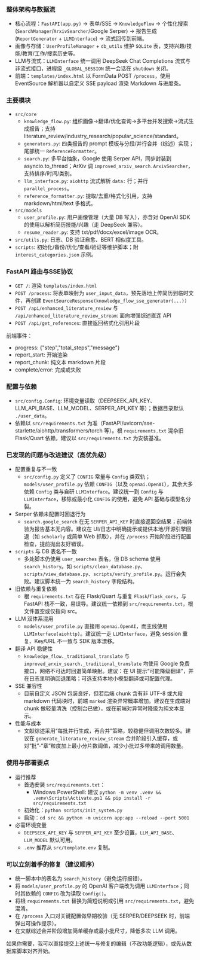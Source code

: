 ### 整体架构与数据流
- 核心流程：`FastAPI(app.py)` → 表单/SSE → `KnowledgeFlow` → 个性化搜索(`SearchManager`/`ArxivSearcher`/Google Serper) → 报告生成(`ReportGenerator` + `LLMInterface`) → 流式回传到前端。
- 画像与存储：`UserProfileManager` + `db_utils` 维护 `SQLite` 表，支持兴趣/技能/教育/工作/搜索历史等。
- LLM与流式：`LLMInterface` 统一调用 DeepSeek Chat Completions 流式与非流式接口，进程级 `_GLOBAL_SESSION` 统一会话在 `shutdown` 关闭。
- 前端：`templates/index.html` 以 FormData POST `/process`，使用 EventSource 解析器以自定义 SSE payload 渲染 Markdown 与进度条。

### 主要模块
- `src/core`
  - `knowledge_flow.py`: 组织画像→翻译/优化查询→多平台并发搜索→流式生成报告；支持 literature_review/industry_research/popular_science/standard。
  - `generators.py`: 四类报告的 prompt 模板与分段/并行合并（综述）实现；尾部统一 `ReferenceFormatter`。
  - `search.py`: 多平台抽象，Google 使用 Serper API，同步封装到 asyncio.to_thread；ArXiv 调 `improved_arxiv_search.ArxivSearcher`，支持排序/时间/类别。
  - `llm_interface.py`: `aiohttp` 流式解析 `data:` 行；并行 `parallel_process`。
  - `reference_formatter.py`: 提取/去重/格式化引用，支持 markdown/html/text 多格式。
- `src/models`
  - `user_profile.py`: 用户画像管理（大量 DB 写入），亦含对 OpenAI SDK 的使用以解析简历技能/兴趣（走 DeepSeek 兼容）。
  - `resume_reader.py`: 支持 txt/pdf/docx/excel/image OCR。
- `src/utils.py`: 日志、DB 验证自愈、BERT 相似度工具。
- `scripts`: 初始化/备份/优化/查看/验证等维护脚本；附 `interest_categories.json` 示例。

### FastAPI 路由与SSE协议
- `GET /`: 渲染 `templates/index.html`
- `POST /process`: 将表单映射为 `user_input_data`，预先落地上传简历到临时文件，再创建 `EventSourceResponse(knowledge_flow_sse_generator(...))`
- `POST /api/enhanced_literature_review` 与 `/api/enhanced_literature_review_stream`: 面向增强综述直连 API
- `POST /api/get_references`: 直接返回格式化引用片段

前端事件：
- progress: {"step","total_steps","message"}
- report_start: 开始渲染
- report_chunk: 纯文本 markdown 片段
- complete/error: 完成或失败

### 配置与依赖
- `src/config.Config`: 环境变量读取（DEEPSEEK_API_KEY、LLM_API_BASE、LLM_MODEL、SERPER_API_KEY 等）；数据目录默认 `./user_data`。
- 依赖以 `src/requirements.txt` 为准（FastAPI/uvicorn/sse-starlette/aiohttp/transformers/torch 等）。根 `requirements.txt` 混杂旧 Flask/Quart 依赖，建议以 `src/requirements.txt` 为安装基准。

### 已发现的问题与改进建议（高优先级）
- 配置重复与不一致
  - `src/config.py` 定义了 `CONFIG` 常量与 `Config` 类双轨；`models/user_profile.py` 依赖 `CONFIG`（以及 `openai.OpenAI`），其余大多依赖 `Config` 类与自研 `LLMInterface`。建议统一到 `Config` 与 `LLMInterface`，移除或最小化 `CONFIG` 的使用，避免 API 基础与模型名分裂。
- Serper 依赖未配置时回退行为
  - `search.google_search` 在无 `SERPER_API_KEY` 时直接返回空结果；前端体验为报告基本无内容。建议在 UI/日志中明确提示或提供本地/开源引擎回退（如 `scholarly` 或简单 Web 抓取），并在 `/process` 开始阶段进行配置检查，提前抛出友好错误。
- `scripts` 与 DB 表名不一致
  - 多处脚本仍使用 `user_searches` 表名，但 DB schema 使用 `search_history`。如 `scripts/clean_database.py`、`scripts/view_database.py`、`scripts/verify_profile.py`。运行会失败。建议脚本统一为 `search_history` 字段结构。
- 旧依赖与重复依赖
  - 根 `requirements.txt` 存在 Flask/Quart 与重复 `Flask`/`flask_cors`，与 FastAPI 栈不一致，易误导。建议统一依赖到 `src/requirements.txt`，根文件置空或仅指向 src。
- LLM 双体系混用
  - `models/user_profile.py` 直接用 `openai.OpenAI`，而主线使用 `LLMInterface(aiohttp)`。建议统一走 `LLMInterface`，避免 session 重复、Key/URL 不一致与 SDK 版本漂移。
- 翻译 API 稳健性
  - `knowledge_flow._traditional_translate` 与 `improved_arxiv_search._traditional_translate` 均使用 Google 免费接口，网络不可达时回退简单映射。建议：在 UI 提示“可能降级翻译”，并在日志里明确回退策略；可选支持本地小模型翻译或可配置代理。
- SSE 兼容性
  - 目前自定义 JSON 包装良好，但若后端 chunk 含有非 UTF-8 或大段 markdown 代码块时，前端 `marked` 渲染异常概率增加。建议在生成端对 chunk 做轻量清洗（控制台已做），或在前端对异常时降级为纯文本显示。
- 性能与成本
  - 文献综述采用“每批并行生成，再合并”策略，较稳健但调用次数较多。建议在 `generate_literature_review_stream` 合并阶段引入缓存，或对“批”-“章”粒度加上最小分片数阈值，减少小批过多带来的调用数量。

### 使用与部署要点
- 运行推荐
  - 首选安装 `src/requirements.txt`：
    - Windows PowerShell: 建议 `python -m venv .venv && .venv\Scripts\Activate.ps1 && pip install -r src/requirements.txt`
  - 初始化：`python scripts/init_system.py`
  - 启动：`cd src && python -m uvicorn app:app --reload --port 5001`
- 必需环境变量
  - `DEEPSEEK_API_KEY` 与 `SERPER_API_KEY` 至少设置，`LLM_API_BASE`、`LLM_MODEL` 默认可用。
  - `.env` 推荐从 `src/template.env` 复制。

### 可以立刻着手的修复（建议顺序）
- 统一脚本中的表名为 `search_history`（避免运行报错）。
- 将 `models/user_profile.py` 的 OpenAI 客户端改为调用 `LLMInterface`；同时其依赖的 `CONFIG` 改为读取 `Config()`。
- 将根 `requirements.txt` 替换为简短说明或引用 `src/requirements.txt`，避免混淆。
- 在 `/process` 入口对关键配置做早期校验（无 SERPER/DEEPSEEK 时，前端弹出可操作提示）。
- 在文献综述合并阶段增加简单缓存或最小批尺寸，降低多次 LLM 调用。

如果你需要，我可以直接提交上述统一与修复的编辑（不改功能逻辑），或先从数据库脚本对齐开始。